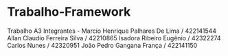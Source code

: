 # Trabalho-Framework
Trabalho A3
Integrantes - 
Marcio Henrique Palhares De Lima / 422141544
Allan Claudio Ferreira Silva / 42210865
Isadora Ribeiro Eugênio / 42322274
Carlos Nunes / 42320951
João Pedro Gangana França / 422141150
